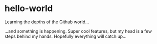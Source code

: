 # hello-world
Learning the depths of the Github world...

...and something is happening. Super cool features, but my head is a few steps behind my hands. Hopefully everything will catch up...
